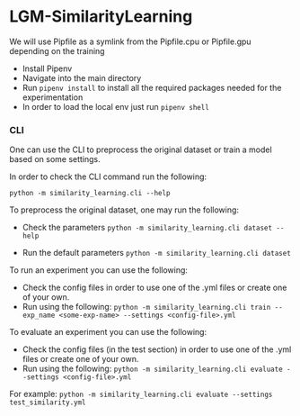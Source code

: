 # LGM-SimilarityLearning

We will use Pipfile as a symlink from the Pipfile.cpu or Pipfile.gpu depending
on the training


- Install Pipenv
- Navigate into the main directory
- Run `pipenv install` to install all the required packages needed for the experimentation
- In order to load the local env just run `pipenv shell`

### CLI
One can use the CLI to preprocess the original dataset or train a model based
on some settings.

In order to check the CLI command run the following:

```python -m similarity_learning.cli --help```


To preprocess the original dataset, one may run the following:

- Check the parameters
```python -m similarity_learning.cli dataset --help```

- Run the default parameters
```python -m similarity_learning.cli dataset```

To run an experiment you can use the following:

- Check the config files in order to use one of the .yml files or create one of your own.
- Run using the following: ```python -m similarity_learning.cli train --exp_name <some-exp-name> --settings <config-file>.yml ```


To evaluate an experiment you can use the following:

- Check the config files (in the test section) in order to use one of the .yml files or create one of your own.
- Run using the following: ```python -m similarity_learning.cli evaluate --settings <config-file>.yml ```

For example:
```python -m similarity_learning.cli evaluate --settings test_similarity.yml```
